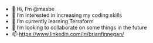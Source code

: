 - 👋 Hi, I’m @masbe
- 👀 I’m interested in increasing my coding skills
- 🌱 I’m currently learning Terraform
- 💞️ I’m looking to collaborate on some things in the future
- 📫 https://www.linkedin.com/in/brianfinnegan/

<!---
masbe/masbe is a ✨ special ✨ repository because its `README.md` (this file) appears on your GitHub profile.
You can click the Preview link to take a look at your changes.
--->
